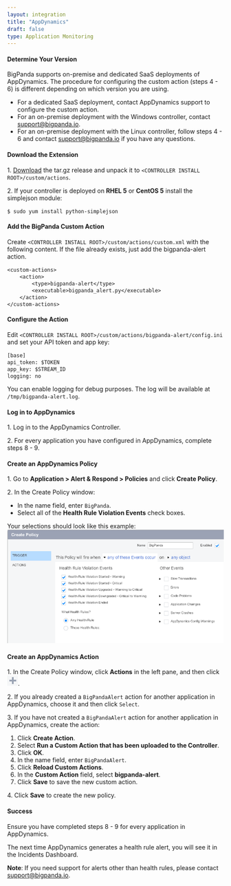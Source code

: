 ```yaml
---
layout: integration 
title: "AppDynamics"
draft: false
type: Application Monitoring
---
```


#### Determine Your Version

BigPanda supports on-premise and dedicated SaaS deployments of AppDynamics. The procedure for configuring the custom action (steps 4 - 6) is different depending on which version you are using.

* For a dedicated SaaS deployment, contact AppDynamics support to configure the custom action.
* For an on-premise deployment with the Windows controller, contact support@bigpanda.io.
* For an on-premise deployment with the Linux controller, follow steps 4 - 6 and contact support@bigpanda.io if you have any questions.

<!-- section-separator -->

#### Download the Extension

1\. [Download](https://s3-us-west-1.amazonaws.com/bp-appdynamics-extension/bigpanda-alert-latest.tar.gz) the tar.gz release and unpack it to `<CONTROLLER INSTALL ROOT>/custom/actions`.

2\. If your controller is deployed on **RHEL 5** or **CentOS 5** install the simplejson module:

    $ sudo yum install python-simplejson

<!-- section-separator -->

#### Add the BigPanda Custom Action

Create `<CONTROLLER INSTALL ROOT>/custom/actions/custom.xml` with the following content. If the file already exists, just add the bigpanda-alert action.

    <custom-actions>
        <action>
            <type>bigpanda-alert</type>
            <executable>bigpanda_alert.py</executable>
        </action>
    </custom-actions>


<!-- section-separator -->

#### Configure the Action

Edit `<CONTROLLER INSTALL ROOT>/custom/actions/bigpanda-alert/config.ini` and set your API token and app key:

    [base]
    api_token: $TOKEN
    app_key: $STREAM_ID
    logging: no

You can enable logging for debug purposes. The log will be available at `/tmp/bigpanda-alert.log`.

<!-- section-separator -->

#### Log in to AppDynamics

1\. Log in to the AppDynamics Controller.

2\. For every application you have configured in AppDynamics, complete steps 8 - 9.

<!-- section-separator -->

#### Create an AppDynamics Policy

1\. Go to **Application > Alert & Respond > Policies** and click **Create Policy**.

2\. In the Create Policy window:

  * In the name field, enter `BigPanda`.
  * Select all of the **Health Rule Violation Events** check boxes.

Your selections should look like this example:
![Create Policy window](/media/appdynamics1.png)

<!-- section-separator -->

#### Create an AppDynamics Action
1\. In the Create Policy window, click **Actions** in the left pane, and then click ![+](/media/appdynamics-plus.png).

2\. If you already created a `BigPandaAlert` action for another application in AppDynamics, choose it and then click `Select`.

3\. If you have not created a `BigPandaAlert` action for another application in AppDynamics, create the action:

  1. Click **Create Action**.
  2. Select **Run a Custom Action that has been uploaded to the Controller**.
  3. Click **OK**.
  4. In the name field, enter `BigPandaAlert`.
  5. Click **Reload Custom Actions**.
  6. In the **Custom Action** field, select **bigpanda-alert**.
  7. Click **Save** to save the new custom action.

4\. Click **Save** to create the new policy.

<!-- section-separator -->

#### Success

Ensure you have completed steps 8 - 9 for every application in AppDynamics.

The next time AppDynamics generates a health rule alert, you will see it in the Incidents Dashboard.

__Note__: If you need support for alerts other than health rules, please contact support@bigpanda.io.
